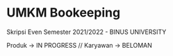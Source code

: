 # UMKM Bookeeping
Skripsi Even Semester 2021/2022 - BINUS UNIVERSITY

Produk -> IN PROGRESS // Karyawan -> BELOMAN

